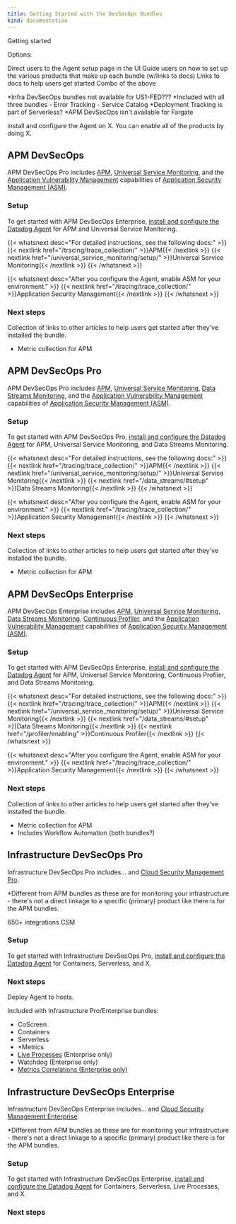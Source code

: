 ```yaml
---
title: Getting Started with the DevSecOps Bundles
kind: documentation
---
```


Getting started

Options:

Direct users to the Agent setup page in the UI
Guide users on how to set up the various products that make up each bundle (w/links to docs)
Links to docs to help users get started
Combo of the above

*Infra DevSecOps bundles not available for US1-FED???
*Included with all three bundles
    - Error Tracking
    - Service Catalog
*Deployment Tracking is part of Serverless?
*APM DevSecOps isn't available for Fargate

install and configure the Agent on X. You can enable all of the products by doing X.

## APM DevSecOps

APM DevSecOps Pro includes [APM][1], [Universal Service Monitoring][2], and the [Application Vulnerability Management][5] capabilities of [Application Security Management (ASM)][6].

### Setup

To get started with APM DevSecOps Enterprise, [install and configure the Datadog Agent][7] for APM and Universal Service Monitoring.

{{< whatsnext desc="For detailed instructions, see the following docs:" >}}
    {{< nextlink href="/tracing/trace_collection/" >}}APM{{< /nextlink >}}
    {{< nextlink href="/universal_service_monitoring/setup/" >}}Universal Service Monitoring{{< /nextlink >}}
{{< /whatsnext >}}

{{< whatsnext desc="After you configure the Agent, enable ASM for your environment." >}}
    {{< nextlink href="/tracing/trace_collection/" >}}Application Security Management{{< /nextlink >}}
{{< /whatsnext >}}

### Next steps

Collection of links to other articles to help users get started after they've installed the bundle.

- Metric collection for APM

## APM DevSecOps Pro

APM DevSecOps Pro includes [APM][1], [Universal Service Monitoring][2], [Data Streams Monitoring][3], and the [Application Vulnerability Management][5] capabilities of [Application Security Management (ASM)][6].

### Setup

To get started with APM DevSecOps Pro, [install and configure the Datadog Agent][7] for APM, Universal Service Monitoring, and Data Streams Monitoring.

{{< whatsnext desc="For detailed instructions, see the following docs:" >}}
    {{< nextlink href="/tracing/trace_collection/" >}}APM{{< /nextlink >}}
    {{< nextlink href="/universal_service_monitoring/setup/" >}}Universal Service Monitoring{{< /nextlink >}}
    {{< nextlink href="/data_streams/#setup" >}}Data Streams Monitoring{{< /nextlink >}}
{{< /whatsnext >}}

{{< whatsnext desc="After you configure the Agent, enable ASM for your environment." >}}
    {{< nextlink href="/tracing/trace_collection/" >}}Application Security Management{{< /nextlink >}}
{{< /whatsnext >}}

### Next steps

Collection of links to other articles to help users get started after they've installed the bundle.

- Metric collection for APM

## APM DevSecOps Enterprise

APM DevSecOps Enterprise includes [APM][1], [Universal Service Monitoring][2], [Data Streams Monitoring][3], [Continuous Profiler][4], and the [Application Vulnerability Management][5] capabilities of [Application Security Management (ASM)][6].

### Setup

To get started with APM DevSecOps Enterprise, [install and configure the Datadog Agent][7] for APM, Universal Service Monitoring, Continuous Profiler, and Data Streams Monitoring.

{{< whatsnext desc="For detailed instructions, see the following docs:" >}}
    {{< nextlink href="/tracing/trace_collection/" >}}APM{{< /nextlink >}}
    {{< nextlink href="/universal_service_monitoring/setup/" >}}Universal Service Monitoring{{< /nextlink >}}
    {{< nextlink href="/data_streams/#setup" >}}Data Streams Monitoring{{< /nextlink >}}
    {{< nextlink href="/profiler/enabling" >}}Continuous Profiler{{< /nextlink >}}
{{< /whatsnext >}}

{{< whatsnext desc="After you configure the Agent, enable ASM for your environment." >}}
    {{< nextlink href="/tracing/trace_collection/" >}}Application Security Management{{< /nextlink >}}
{{< /whatsnext >}}

### Next steps

Collection of links to other articles to help users get started after they've installed the bundle.

- Metric collection for APM
- Includes Workflow Automation (both bundles?)

## Infrastructure DevSecOps Pro

Infrastructure DevSecOps Pro includes... and [Cloud Security Management Pro][11].

*Different from APM bundles as these are for monitoring your infrastructure - there's not a direct linkage to a specific (primary) product like there is for the APM bundles.

650+ integrations
CSM

### Setup

To get started with Infrastructure DevSecOps Pro, [install and configure the Datadog Agent][7] for Containers, Serverless, and X.

### Next steps

Deploy Agent to hosts.

Included with Infrastructure Pro/Enterprise bundles:

- CoScreen
- Containers
- Serverless
- *Metrics
- [Live Processes][8] (Enterprise only)
- Watchdog (Enterprise only)
- [Metrics Correlations (Enterprise only)][9]

## Infrastructure DevSecOps Enterprise

Infrastructure DevSecOps Enterprise includes... and [Cloud Security Management Enterprise][11].

*Different from APM bundles as these are for monitoring your infrastructure - there's not a direct linkage to a specific (primary) product like there is for the APM bundles.

### Setup

To get started with Infrastructure DevSecOps Enterprise, [install and configure the Datadog Agent][7] for Containers, Serverless, Live Processes, and X.

### Next steps

[1]: /tracing/
[2]: /universal_service_monitoring/
[3]: /data_streams/
[4]: /profiler/
[5]: /security/application_security/vulnerability_management/
[6]: /security/application_security
[7]: /agent/
[8]: /infrastructure/process/?tab=linuxwindows
[9]: /dashboards/correlations/
[10]: /tracing/trace_collection
[11]: /cloud_security_management/setup/